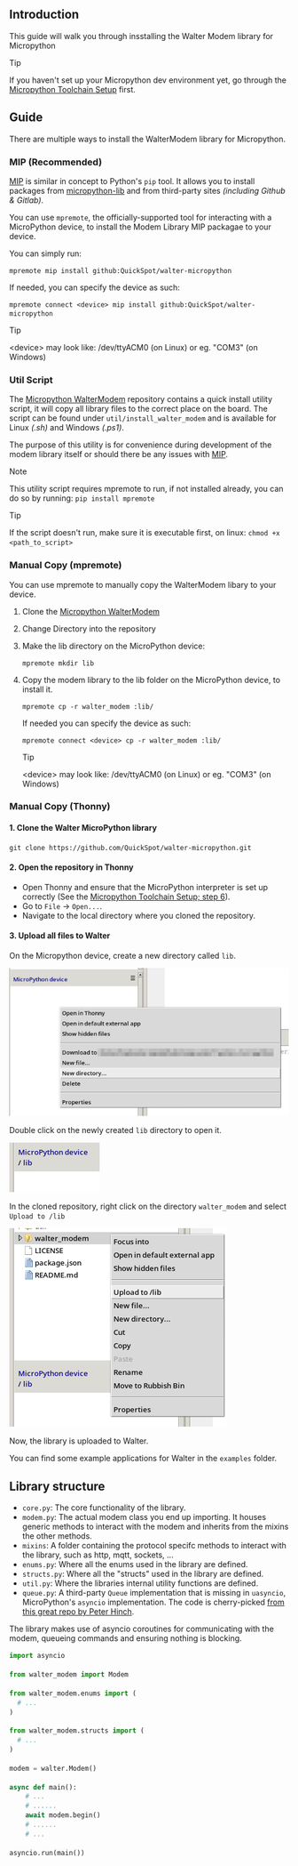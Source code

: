 ## Introduction

This guide will walk you through insstalling the Walter Modem library
for Micropython

> [!TIP]
> If you haven't set up your Micropython dev environment yet, go through the
> [Micropython Toolchain Setup](/developer-toolchains/micropython.md) first.

## Guide

There are multiple ways to install the WalterModem library for Micropython.

<!--- TODO: Make sure there is sufficient explanation about the options --->

<!--- tabs:start --->

### **MIP (Recommended)**

[MIP](https://docs.micropython.org/en/latest/reference/packages.html) is similar in concept to Python's `pip` tool.
It allows you to install packages from
[micropython-lib](https://docs.micropython.org/en/latest/reference/glossary.html#term-micropython-lib)
and from third-party sites *(including Github & Gitlab)*.

You can use `mpremote`, the officially-supported tool for interacting
with a MicroPython device, to install the Modem Library MIP packagae to your device.

You can simply run:

```shell
mpremote mip install github:QuickSpot/walter-micropython
```

If needed, you can specify the device as such:

```shell
mpremote connect <device> mip install github:QuickSpot/walter-micropython
```

> [!TIP]
> \<device\> may look like: /dev/ttyACM0 (on Linux) or eg. "COM3" (on Windows)

### **Util Script**

The [Micropython WalterModem](https://github.com/QuickSpot/walter-micropython.git)
repository contains a quick install utility script,
it will copy all library files to the correct place on the board.
The script can be found under `util/install_walter_modem` and is available for
Linux *(.sh)* and Windows *(.ps1)*.

The purpose of this utility is for convenience during development
of the modem library itself or should there be any issues with
[MIP](https://docs.micropython.org/en/latest/reference/packages.html).

> [!NOTE]
> This utility script requires mpremote to run, if not installed already,
> you can do so by running: `pip install mpremote`

> [!TIP]
> If the script doesn't run, make sure it is executable first, on linux:
> `chmod +x <path_to_script>`

### **Manual Copy (mpremote)**

You can use mpremote to manually copy the WalterModem libary to your device.

1. Clone the [Micropython WalterModem](https://github.com/QuickSpot/walter-micropython.git)
2. Change Directory into the repository
3. Make the lib directory on the MicroPython device:

   ```shell
   mpremote mkdir lib
   ```

4. Copy the modem library to the lib folder
   on the MicroPython device, to install it.

   ```shell
   mpremote cp -r walter_modem :lib/
   ```

   If needed you can specify the device as such:

   ```shell
   mpremote connect <device> cp -r walter_modem :lib/
   ```

   > [!TIP]
   > \<device\> may look like: /dev/ttyACM0 (on Linux) or eg. "COM3" (on Windows)

### **Manual Copy (Thonny)**

#### 1. Clone the Walter MicroPython library

   ```shell
   git clone https://github.com/QuickSpot/walter-micropython.git
   ```

#### 2. Open the repository in Thonny

- Open Thonny and ensure that the MicroPython interpreter is set up correctly 
  (See the [Micropython Toolchain Setup; step 6](/developer-toolchains/micropython.md#6-uploading-scripts-via-thonny)).
- Go to `File` -> `Open...`.
- Navigate to the local directory where you cloned the repository.

#### 3. Upload all files to Walter

On the Micropython device, create a new directory called `lib`.

![thonney-new-dir](img/thonny-new-dir.png)

Double click on the newly created `lib` directory to open it.

![thonny-lib-open](img/thonny-lib-open.png)

In the cloned repository, right click on the directory `walter_modem`
and select `Upload to /lib`

![thonny-upload-to-lib](img/thonny-upload-to-lib.png)

<!--- tabs:end -->

Now, the library is uploaded to Walter.

You can find some example applications for Walter in the `examples` folder.

## Library structure

- `core.py`: The core functionality of the library.
- `modem.py`: The actual modem class you end up importing. It houses generic
  methods to interact with the modem and inherits from the mixins the other
  methods.
- `mixins`: A folder containing the protocol specifc methods to interact
  with the library, such as http, mqtt, sockets, ...
- `enums.py`: Where all the enums used in the library are defined.
- `structs.py`: Where all the "structs" used in the library are defined.
- `util.py`: Where the libraries internal utility functions are defined.
- `queue.py`: A third-party `Queue` implementation
  that is missing in `uasyncio`, MicroPython's `asyncio` implementation.
  The code is cherry-picked [from this great repo by Peter Hinch](https://github.com/peterhinch/micropython-async).

The library makes use of asyncio coroutines for communicating with the modem,
queueing commands and ensuring nothing is blocking.

```python
import asyncio

from walter_modem import Modem

from walter_modem.enums import (
  # ...
)

from walter_modem.structs import (
  # ...
)

modem = walter.Modem()

async def main():
    # ...
    # ......
    await modem.begin()
    # ......
    # ...

asyncio.run(main())
```
